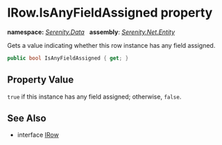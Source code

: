 # IRow.IsAnyFieldAssigned property
**namespace:** *[Serenity.Data](../../README.md#serenity.data-namespace)*   **assembly**: *[Serenity.Net.Entity](../../README.md)*

Gets a value indicating whether this row instance has any field assigned.

```csharp
public bool IsAnyFieldAssigned { get; }
```

## Property Value

`true` if this instance has any field assigned; otherwise, `false`.

## See Also

* interface [IRow](../IRow.md)